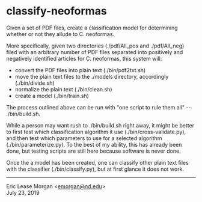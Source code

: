 # classify-neoformas
Given a set of PDF files, create a classification model for determining whether or not they allude to C. neoformas.

More specifically, given two directories (./pdf/All_pos and ./pdf/All_neg) filed with an arbitrary number of PDF files separated into positively and negatively identified articles for C. neoformas, this system will:

   * convert the PDF files into plain text (./bin/pdf2txt.sh)
   * move the plain text files to the ./models directory, accordingly (./bin/divide.sh)
   * normalize the plain text (./bin/clean.sh)
   * create a model (./bin/train.sh)
   
The process outlined above can be run with "one script to rule them all" -- ./bin/build.sh.

While a person may want rush to ./bin/build.sh right away, it might be better to first test which classification algorithm it use (./bin/cross-validate.py), and then test which parameters to use for a selected algorithm (./bin/parameterize.py). To the best of my ability, this has already been done, but testing scripts are still here because software is never done.

Once the a model has been created, one can classify other plain text files with the classifier (./bin/classify.py), but at first glance it does not work.

---
Eric Lease Morgan &lt;emorgan@nd.edu&gt;  
July 23, 2019

